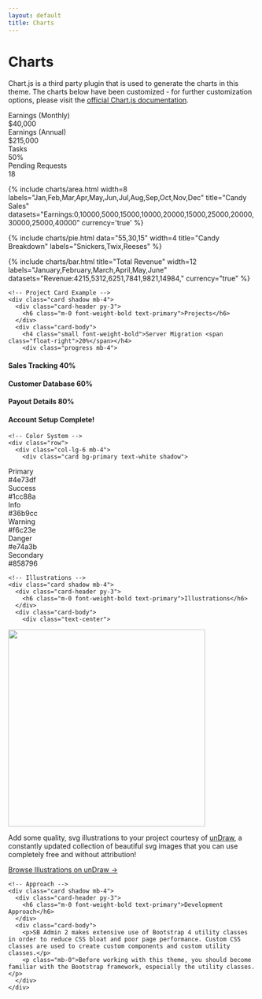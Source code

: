 ```yaml
---
layout: default
title: Charts
---
```


<h1 class="h3 mb-2 text-gray-800">Charts</h1>
<p class="mb-4">Chart.js is a third party plugin that is used to generate the charts in this theme. The charts below have been customized - for further customization options, please visit the <a target="_blank" href="https://www.chartjs.org/docs/latest/">official Chart.js documentation</a>.</p>

<!-- Content Row -->
<div class="row">

  <!-- Earnings (Monthly) Card Example -->
  <div class="col-xl-3 col-md-6 mb-4">
    <div class="card border-left-primary shadow h-100 py-2">
      <div class="card-body">
        <div class="row no-gutters align-items-center">
<div class="col mr-2">
  <div class="text-xs font-weight-bold text-primary text-uppercase mb-1">Earnings (Monthly)</div>
  <div class="h5 mb-0 font-weight-bold text-gray-800">$40,000</div>
</div>
<div class="col-auto">
  <i class="fas fa-calendar fa-2x text-gray-300"></i>
</div>
        </div>
      </div>
    </div>
  </div>

  <!-- Earnings (Monthly) Card Example -->
  <div class="col-xl-3 col-md-6 mb-4">
    <div class="card border-left-success shadow h-100 py-2">
      <div class="card-body">
        <div class="row no-gutters align-items-center">
<div class="col mr-2">
  <div class="text-xs font-weight-bold text-success text-uppercase mb-1">Earnings (Annual)</div>
  <div class="h5 mb-0 font-weight-bold text-gray-800">$215,000</div>
</div>
<div class="col-auto">
  <i class="fas fa-dollar-sign fa-2x text-gray-300"></i>
</div>
        </div>
      </div>
    </div>
  </div>

  <!-- Earnings (Monthly) Card Example -->
  <div class="col-xl-3 col-md-6 mb-4">
    <div class="card border-left-info shadow h-100 py-2">
      <div class="card-body">
        <div class="row no-gutters align-items-center">
<div class="col mr-2">
  <div class="text-xs font-weight-bold text-info text-uppercase mb-1">Tasks</div>
  <div class="row no-gutters align-items-center">
    <div class="col-auto">
      <div class="h5 mb-0 mr-3 font-weight-bold text-gray-800">50%</div>
    </div>
    <div class="col">
      <div class="progress progress-sm mr-2">
        <div class="progress-bar bg-info" role="progressbar" style="width: 50%" aria-valuenow="50" aria-valuemin="0" aria-valuemax="100"></div>
      </div>
    </div>
  </div>
</div>
<div class="col-auto">
  <i class="fas fa-clipboard-list fa-2x text-gray-300"></i>
</div>
        </div>
      </div>
    </div>
  </div>

  <!-- Pending Requests Card Example -->
  <div class="col-xl-3 col-md-6 mb-4">
    <div class="card border-left-warning shadow h-100 py-2">
      <div class="card-body">
        <div class="row no-gutters align-items-center">
<div class="col mr-2">
  <div class="text-xs font-weight-bold text-warning text-uppercase mb-1">Pending Requests</div>
  <div class="h5 mb-0 font-weight-bold text-gray-800">18</div>
</div>
<div class="col-auto">
  <i class="fas fa-comments fa-2x text-gray-300"></i>
</div>
        </div>
      </div>
    </div>
  </div>
</div>

<!-- Content Row -->

<div class="row">


{% include charts/area.html width=8 labels="Jan,Feb,Mar,Apr,May,Jun,Jul,Aug,Sep,Oct,Nov,Dec" title="Candy Sales" datasets="Earnings:0,10000,5000,15000,10000,20000,15000,25000,20000,30000,25000,40000" currency='true' %}

{% include charts/pie.html data="55,30,15" width=4 title="Candy Breakdown" labels="Snickers,Twix,Reeses" %}

{% include charts/bar.html title="Total Revenue" width=12 labels="January,February,March,April,May,June" datasets="Revenue:4215,5312,6251,7841,9821,14984," currency="true" %}


<!-- Content Row -->
<div class="row">

  <!-- Content Column -->
  <div class="col-lg-6 mb-4">

    <!-- Project Card Example -->
    <div class="card shadow mb-4">
      <div class="card-header py-3">
        <h6 class="m-0 font-weight-bold text-primary">Projects</h6>
      </div>
      <div class="card-body">
        <h4 class="small font-weight-bold">Server Migration <span class="float-right">20%</span></h4>
        <div class="progress mb-4">
<div class="progress-bar bg-danger" role="progressbar" style="width: 20%" aria-valuenow="20" aria-valuemin="0" aria-valuemax="100"></div>
        </div>
        <h4 class="small font-weight-bold">Sales Tracking <span class="float-right">40%</span></h4>
        <div class="progress mb-4">
<div class="progress-bar bg-warning" role="progressbar" style="width: 40%" aria-valuenow="40" aria-valuemin="0" aria-valuemax="100"></div>
        </div>
        <h4 class="small font-weight-bold">Customer Database <span class="float-right">60%</span></h4>
        <div class="progress mb-4">
<div class="progress-bar" role="progressbar" style="width: 60%" aria-valuenow="60" aria-valuemin="0" aria-valuemax="100"></div>
        </div>
        <h4 class="small font-weight-bold">Payout Details <span class="float-right">80%</span></h4>
        <div class="progress mb-4">
<div class="progress-bar bg-info" role="progressbar" style="width: 80%" aria-valuenow="80" aria-valuemin="0" aria-valuemax="100"></div>
        </div>
        <h4 class="small font-weight-bold">Account Setup <span class="float-right">Complete!</span></h4>
        <div class="progress">
<div class="progress-bar bg-success" role="progressbar" style="width: 100%" aria-valuenow="100" aria-valuemin="0" aria-valuemax="100"></div>
        </div>
      </div>
    </div>

    <!-- Color System -->
    <div class="row">
      <div class="col-lg-6 mb-4">
        <div class="card bg-primary text-white shadow">
<div class="card-body">
  Primary
  <div class="text-white-50 small">#4e73df</div>
</div>
        </div>
      </div>
      <div class="col-lg-6 mb-4">
        <div class="card bg-success text-white shadow">
<div class="card-body">
  Success
  <div class="text-white-50 small">#1cc88a</div>
</div>
        </div>
      </div>
      <div class="col-lg-6 mb-4">
        <div class="card bg-info text-white shadow">
<div class="card-body">
  Info
  <div class="text-white-50 small">#36b9cc</div>
</div>
        </div>
      </div>
      <div class="col-lg-6 mb-4">
        <div class="card bg-warning text-white shadow">
<div class="card-body">
  Warning
  <div class="text-white-50 small">#f6c23e</div>
</div>
        </div>
      </div>
      <div class="col-lg-6 mb-4">
        <div class="card bg-danger text-white shadow">
<div class="card-body">
  Danger
  <div class="text-white-50 small">#e74a3b</div>
</div>
        </div>
      </div>
      <div class="col-lg-6 mb-4">
        <div class="card bg-secondary text-white shadow">
<div class="card-body">
  Secondary
  <div class="text-white-50 small">#858796</div>
</div>
        </div>
      </div>
    </div>

  </div>

  <div class="col-lg-6 mb-4">

    <!-- Illustrations -->
    <div class="card shadow mb-4">
      <div class="card-header py-3">
        <h6 class="m-0 font-weight-bold text-primary">Illustrations</h6>
      </div>
      <div class="card-body">
        <div class="text-center">
<img class="img-fluid px-3 px-sm-4 mt-3 mb-4" style="width: 25rem;" src="{{ site.url }}{{ site.baseurl }}/assets/img/undraw_posting_photo.svg" alt="">
        </div>
        <p>Add some quality, svg illustrations to your project courtesy of <a target="_blank" rel="nofollow" href="https://undraw.co/">unDraw</a>, a constantly updated collection of beautiful svg images that you can use completely free and without attribution!</p>
        <a target="_blank" rel="nofollow" href="https://undraw.co/">Browse Illustrations on unDraw &rarr;</a>
      </div>
    </div>

    <!-- Approach -->
    <div class="card shadow mb-4">
      <div class="card-header py-3">
        <h6 class="m-0 font-weight-bold text-primary">Development Approach</h6>
      </div>
      <div class="card-body">
        <p>SB Admin 2 makes extensive use of Bootstrap 4 utility classes in order to reduce CSS bloat and poor page performance. Custom CSS classes are used to create custom components and custom utility classes.</p>
        <p class="mb-0">Before working with this theme, you should become familiar with the Bootstrap framework, especially the utility classes.</p>
      </div>
    </div>

  </div>
</div>
